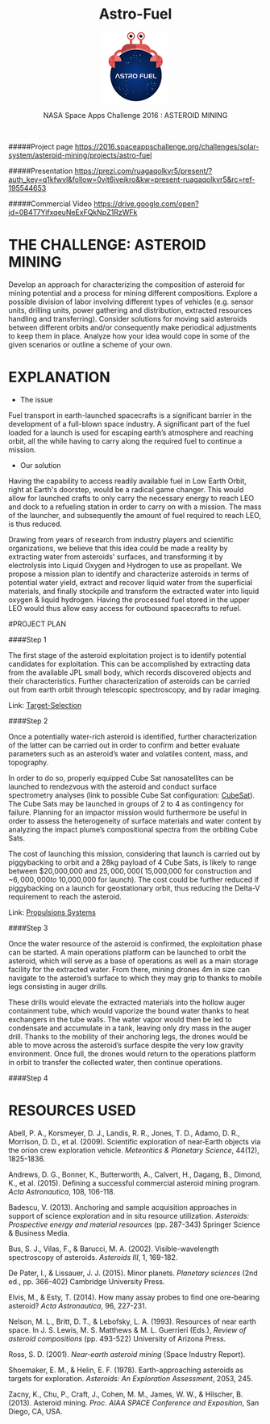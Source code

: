 
<h1 align="center">Astro-Fuel</h1>

  <p align="center">
    <img  align="center" src="https://raw.githubusercontent.com/Alumet/Astro-Fuel/master/Astro%20Fuel%20logo.png">
  </p>
  
  <p align="center">NASA Space Apps Challenge 2016 : ASTEROID MINING </p>
  <p><br></p>

#####Project page
https://2016.spaceappschallenge.org/challenges/solar-system/asteroid-mining/projects/astro-fuel

#####Presentation
https://prezi.com/ruagaqolkvr5/present/?auth_key=q1kfwvl&follow=0vjt6ivejkro&kw=present-ruagaqolkvr5&rc=ref-195544653

#####Commercial Video
https://drive.google.com/open?id=0B4T7YifxqeuNeExFQkNpZ1RzWFk

# THE CHALLENGE: ASTEROID MINING

Develop an approach for characterizing the composition of asteroid for mining potential and a process for mining different compositions. Explore a possible division of labor involving different types of vehicles (e.g. sensor units, drilling units, power gathering and distribution, extracted resources handling and transferring). Consider solutions for moving said asteroids between different orbits and/or consequently make periodical adjustments to keep them in place. Analyze how your idea would cope in some of the given scenarios or outline a scheme of your own.

# EXPLANATION

-	The issue

Fuel transport in earth-launched spacecrafts is a significant barrier in the development of a full-blown space industry. A significant part of the fuel loaded for a launch is used for escaping earth’s atmosphere and reaching orbit, all the while having to carry along the required fuel to continue a mission.

-	Our solution

Having the capability to access readily available fuel in Low Earth Orbit, right at Earth's doorstep, would be a radical game changer. This would allow for launched crafts to only carry the necessary energy to reach LEO and dock to a refueling station in order to carry on with a mission. The mass of the launcher, and subsequently the amount of fuel required to reach LEO, is thus reduced.

Drawing from years of research from industry players and scientific organizations, we believe that this idea could be made a reality by extracting water from asteroids' surfaces, and transforming it by electrolysis into Liquid Oxygen and Hydrogen to use as propellant. We propose a mission plan to identify and characterize asteroids in terms of potential water yield, extract and recover liquid water from the superficial materials, and finally stockpile and transform the extracted water into liquid oxygen & liquid hydrogen. Having the processed fuel stored in the upper LEO would thus allow easy access for outbound spacecrafts to refuel.

#PROJECT PLAN

####Step 1

The first stage of the asteroid exploitation project is to identify potential candidates for exploitation. This can be accomplished by extracting data from the available JPL small body, which records discovered objects and their characteristics. Further characterization of asteroids can be carried out from earth orbit through telescopic spectroscopy, and by radar imaging.

Link: [Target-Selection](https://github.com/Alumet/Astro-Fuel/tree/master/Target-Selection)

####Step 2

Once a potentially water-rich asteroid is identified, further characterization of the latter can be carried out in order to confirm and better evaluate parameters such as an asteroid’s water and volatiles content, mass, and topography.

In order to do so, properly equipped Cube Sat nanosatellites can be launched to rendezvous with the asteroid and conduct surface spectrometry analyses (link to possible Cube Sat configuration: [CubeSat](https://github.com/Alumet/Astro-Fuel/tree/master/Cubesat)). The Cube Sats may be launched in groups of 2 to 4 as contingency for failure. Planning for an impactor mission would furthermore be useful in order to assess the heterogeneity of surface materials and water content by analyzing the impact plume’s compositional spectra from the orbiting Cube Sats.

The cost of launching this mission, considering that launch is carried out by piggybacking to orbit and a 28kg payload  of 4 Cube Sats, is likely to range between $20,000,000 and $25,000,000 (~$15,000,000 for construction and ~$6,000,000 to ~$10,000,000 for launch). The cost could be further reduced if piggybacking on a launch for geostationary orbit, thus reducing the Delta-V requirement to reach the asteroid.

Link: [Propulsions Systems](https://github.com/Alumet/Astro-Fuel/tree/master/Cubesat/Propulsion)

####Step 3

Once the water resource of the asteroid is confirmed, the exploitation phase can be started. A main operations platform can be launched to orbit the asteroid, which will serve as a base of operations as well as a main storage facility for the extracted water. From there, mining drones 4m in size can navigate to the asteroid’s surface to which they may grip to thanks to mobile legs consisting in auger drills. 

These drills would elevate the extracted materials into the hollow auger containment tube, which would vaporize the bound water thanks to heat exchangers in the tube walls. The water vapor would then be led to condensate and accumulate in a tank, leaving only dry mass in the auger drill. Thanks to the mobility of their anchoring legs, the drones would be able to move across the asteroid’s surface despite the very low gravity environment. Once full, the drones would return to the operations platform in orbit to transfer the collected water, then continue operations. 


####Step 4

# RESOURCES USED

Abell, P. A., Korsmeyer, D. J., Landis, R. R., Jones, T. D., Adamo, D. R., Morrison, D. D., et al. (2009). Scientific exploration of near‐Earth objects via the orion crew exploration vehicle. *Meteoritics & Planetary Science*, 44(12), 1825-1836.

Andrews, D. G., Bonner, K., Butterworth, A., Calvert, H., Dagang, B., Dimond, K., et al. (2015). Defining a successful commercial asteroid mining program. *Acta Astronautica*, 108, 106-118.

Badescu, V. (2013). Anchoring and sample acquisition approaches in support of science exploration and in situ resource utilization. *Asteroids: Prospective energy and material resources* (pp. 287-343) Springer Science & Business Media.

Bus, S. J., Vilas, F., & Barucci, M. A. (2002). Visible-wavelength spectroscopy of asteroids. *Asteroids III*, 1, 169-182.

De Pater, I., & Lissauer, J. J. (2015). Minor planets. *Planetary sciences* (2nd ed., pp. 366-402) Cambridge University Press.

Elvis, M., & Esty, T. (2014). How many assay probes to find one ore-bearing asteroid? *Acta Astronautica*, 96, 227-231.

Nelson, M. L., Britt, D. T., & Lebofsky, L. A. (1993). Resources of near earth space. In J. S. Lewis, M. S. Matthews & M. L. Guerrieri (Eds.), *Review of asteroid compositions* (pp. 493-522) University of Arizona Press.

Ross, S. D. (2001). *Near-earth asteroid mining* (Space Industry Report).

Shoemaker, E. M., & Helin, E. F. (1978). Earth-approaching asteroids as targets for exploration. *Asteroids: An Exploration Assessment*, 2053, 245.

Zacny, K., Chu, P., Craft, J., Cohen, M. M., James, W. W., & Hilscher, B. (2013). Asteroid mining. *Proc. AIAA SPACE Conference and Exposition*, San Diego, CA, USA.
